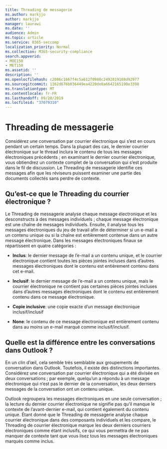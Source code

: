 ```yaml
---
title: Threading de messagerie
ms.author: markjjo
author: markjjo
manager: laurawi
ms.date: ''
audience: Admin
ms.topic: article
ms.service: O365-seccomp
localization_priority: Normal
ms.collection: M365-security-compliance
search.appverid:
- MOE150
- MET150
ms.assetid: ''
description: ''
ms.openlocfilehash: c2086c1667f4c5a612f0980c2492819168d92977
ms.sourcegitcommit: 1162d676b036449ea4220de8a6642165190e3398
ms.translationtype: MT
ms.contentlocale: fr-FR
ms.lasthandoff: 09/20/2019
ms.locfileid: "37079310"
---
```

# <a name="email-threading"></a>Threading de messagerie

Considérez une conversation par courrier électronique qui s’est en cours pendant un certain temps. Dans la plupart des cas, le dernier courrier électronique sur le thread inclura le contenu de tous les messages électroniques précédents ; en examinant le dernier courrier électronique, vous obtiendrez un contexte complet de la conversation qui s’est produite dans le fil de discussion. Le Threading de messagerie identifie ces messages afin que les réviseurs puissent examiner une partie des documents collectés sans perdre de contexte.

## <a name="what-does-email-threading-do"></a>Qu’est-ce que le Threading du courrier électronique ?

Le Threading de messagerie analyse chaque message électronique et les desconstructs à des messages individuels ; chaque message électronique est une chaîne de messages individuels. Ensuite, il analyse tous les messages électroniques du jeu de travail afin de déterminer si un e-mail a un contenu unique ou si la chaîne est entièrement contenue dans un autre message électronique. Dans les messages électroniques finaux se répartissent en quatre catégories :

- **Inclus**: le dernier message de l’e-mail a un contenu unique, et le courrier électronique contient toutes les pièces jointes incluses dans d’autres messages électroniques dont le contenu est entièrement contenu dans cet e-mail.


- **Inclusif**: le dernier message de l’e-mail a un contenu unique, mais le courrier électronique ne contient pas certaines pièces jointes incluses dans d’autres messages électroniques dont le contenu est entièrement contenu dans ce message électronique.

- **Copie inclusive**: une copie exacte d’un message électronique inclusif/inclusif

- **None**: le contenu de ce message électronique est entièrement contenu dans au moins un e-mail marqué comme inclusif/inclusif.

## <a name="how-is-it-different-from-conversations-in-outlook"></a>Quelle est la différence entre les conversations dans Outlook ?
En un clin d’œil, cela semble très semblable aux groupements de conversation dans Outlook. Toutefois, il existe des distinctions importantes. Considérez une conversation par courrier électronique qui a été divisée en deux conversations ; par exemple, quelqu’un a répondu à un message électronique qui n’est pas le dernier de la conversation, les deux derniers messages de la conversation ont un contenu unique.

Outlook regroupera les messages électroniques en une seule conversation ; la lecture du dernier courrier électronique ne signifie pas qu’il manque le contexte de l’avant-dernier e-mail, qui contient également du contenu unique. Étant donné que le Threading de messagerie analyse chaque courrier électronique dans des composants individuels et les compare, le Threading de courrier électronique marque les deux derniers courriers électroniques comme étant inclusifs, ce qui vous permettra de ne pas manquer de contexte tant que vous lisez tous les messages électroniques marqués comme inclus.